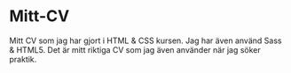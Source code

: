 # Mitt-CV

Mitt CV som jag har gjort i HTML & CSS kursen.
Jag har även använd Sass & HTML5. Det är mitt riktiga CV som jag även använder när jag söker praktik.
